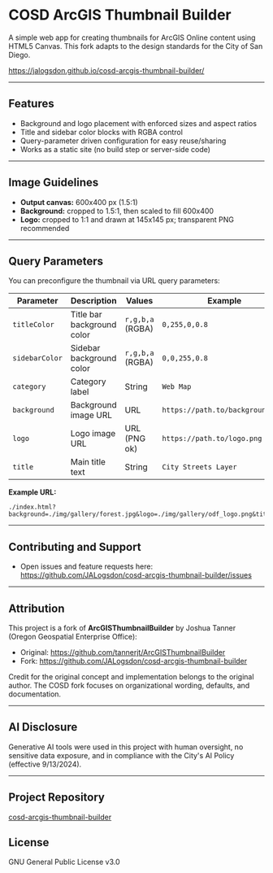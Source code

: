 # COSD ArcGIS Thumbnail Builder

A simple web app for creating thumbnails for ArcGIS Online content using HTML5 Canvas. This fork adapts to the design standards for the City of San Diego.

<https://jalogsdon.github.io/cosd-arcgis-thumbnail-builder/>

---

## Features

- Background and logo placement with enforced sizes and aspect ratios
- Title and sidebar color blocks with RGBA control
- Query-parameter driven configuration for easy reuse/sharing
- Works as a static site (no build step or server-side code)

---

## Image Guidelines

- **Output canvas:** 600x400 px (1.5:1)
- **Background:** cropped to 1.5:1, then scaled to fill 600x400
- **Logo:** cropped to 1:1 and drawn at 145x145 px; transparent PNG recommended

---

## Query Parameters

You can preconfigure the thumbnail via URL query parameters:

| Parameter      | Description                | Values           | Example                          |
| -------------- | -------------------------- | ---------------- | -------------------------------- |
| `titleColor`   | Title bar background color | `r,g,b,a` (RGBA) | `0,255,0,0.8`                    |
| `sidebarColor` | Sidebar background color   | `r,g,b,a` (RGBA) | `0,0,255,0.8`                    |
| `category`     | Category label             | String           | `Web Map`                        |
| `background`   | Background image URL       | URL              | `https://path.to/background.jpg` |
| `logo`         | Logo image URL             | URL (PNG ok)     | `https://path.to/logo.png`       |
| `title`        | Main title text            | String           | `City Streets Layer`             |

**Example URL:**

```
./index.html?background=./img/gallery/forest.jpg&logo=./img/gallery/odf_logo.png&title=Sample%20Thumbnail&category=Web%20Map&titleColor=3,77,0,0.6&sidebarColor=255,200,0,0.6
```

---

## Contributing and Support

- Open issues and feature requests here:
  <https://github.com/JALogsdon/cosd-arcgis-thumbnail-builder/issues>

---

## Attribution

This project is a fork of **ArcGISThumbnailBuilder** by Joshua Tanner (Oregon Geospatial Enterprise Office):

- Original: <https://github.com/tannerjt/ArcGISThumbnailBuilder>
- Fork: <https://github.com/JALogsdon/cosd-arcgis-thumbnail-builder>

Credit for the original concept and implementation belongs to the original author. The COSD fork focuses on organizational wording, defaults, and documentation.

---

## AI Disclosure

Generative AI tools were used in this project with human oversight, no sensitive data exposure, and in compliance with the City's AI Policy (effective 9/13/2024).

---

## Project Repository

[cosd-arcgis-thumbnail-builder](https://github.com/JALogsdon/cosd-arcgis-thumbnail-builder)

## License

GNU General Public License v3.0
